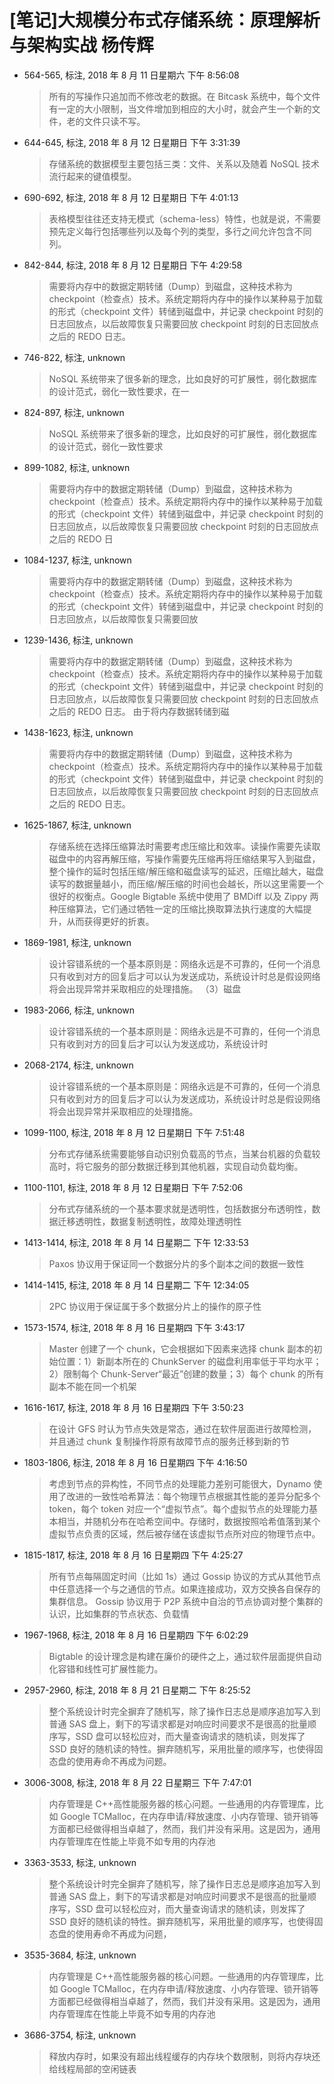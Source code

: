 # [笔记]大规模分布式存储系统：原理解析与架构实战  杨传辉


-   564-565, 标注, 2018 年 8 月 11 日星期六 下午 8:56:08

    > 所有的写操作只追加而不修改老的数据。在 Bitcask 系统中，每个文件有一定的大小限制，当文件增加到相应的大小时，就会产生一个新的文件，老的文件只读不写。

-   644-645, 标注, 2018 年 8 月 12 日星期日 下午 3:31:39

    > 存储系统的数据模型主要包括三类：文件、关系以及随着 NoSQL 技术流行起来的键值模型。

-   690-692, 标注, 2018 年 8 月 12 日星期日 下午 4:01:13

    > 表格模型往往还支持无模式（schema-less）特性，也就是说，不需要预先定义每行包括哪些列以及每个列的类型，多行之间允许包含不同列。

-   842-844, 标注, 2018 年 8 月 12 日星期日 下午 4:29:58

    >   需要将内存中的数据定期转储（Dump）到磁盘，这种技术称为 checkpoint（检查点）技术。系统定期将内存中的操作以某种易于加载的形式（checkpoint 文件）转储到磁盘中，并记录 checkpoint 时刻的日志回放点，以后故障恢复只需要回放 checkpoint 时刻的日志回放点之后的 REDO 日志。

-   746-822, 标注, unknown

    > NoSQL 系统带来了很多新的理念，比如良好的可扩展性，弱化数据库的设计范式，弱化一致性要求，在一

-   824-897, 标注, unknown

    > NoSQL 系统带来了很多新的理念，比如良好的可扩展性，弱化数据库的设计范式，弱化一致性要求

-   899-1082, 标注, unknown

    > 需要将内存中的数据定期转储（Dump）到磁盘，这种技术称为 checkpoint（检查点）技术。系统定期将内存中的操作以某种易于加载的形式（checkpoint 文件）转储到磁盘中，并记录 checkpoint 时刻的日志回放点，以后故障恢复只需要回放
    > checkpoint 时刻的日志回放点之后的 REDO 日

-   1084-1237, 标注, unknown

    > 需要将内存中的数据定期转储（Dump）到磁盘，这种技术称为 checkpoint（检查点）技术。系统定期将内存中的操作以某种易于加载的形式（checkpoint 文件）转储到磁盘中，并记录 checkpoint 时刻的日志回放点，以后故障恢复只需要回放

-   1239-1436, 标注, unknown

    > 需要将内存中的数据定期转储（Dump）到磁盘，这种技术称为 checkpoint（检查点）技术。系统定期将内存中的操作以某种易于加载的形式（checkpoint 文件）转储到磁盘中，并记录 checkpoint 时刻的日志回放点，以后故障恢复只需要回放
    > checkpoint 时刻的日志回放点之后的 REDO 日志。 由于将内存数据转储到磁

-   1438-1623, 标注, unknown

    > 需要将内存中的数据定期转储（Dump）到磁盘，这种技术称为 checkpoint（检查点）技术。系统定期将内存中的操作以某种易于加载的形式（checkpoint 文件）转储到磁盘中，并记录 checkpoint 时刻的日志回放点，以后故障恢复只需要回放
    > checkpoint 时刻的日志回放点之后的 REDO 日志。

-   1625-1867, 标注, unknown

    > 存储系统在选择压缩算法时需要考虑压缩比和效率。读操作需要先读取磁盘中的内容再解压缩，写操作需要先压缩再将压缩结果写入到磁盘，整个操作的延时包括压缩/解压缩和磁盘读写的延迟，压缩比越大，磁盘读写的数据量越小，而压缩/解压缩的时间也会越长，所以这里需要一个很好的权衡点。Google Bigtable 系统中使用了 BMDiff 以及 Zippy 两种压缩算法，它们通过牺牲一定的压缩比换取算法执行速度的大幅提升，从而获得更好的折衷。

-   1869-1981, 标注, unknown

    > 设计容错系统的一个基本原则是：网络永远是不可靠的，任何一个消息只有收到对方的回复后才可以认为发送成功，系统设计时总是假设网络将会出现异常并采取相应的处理措施。 （3）磁盘

-   1983-2066, 标注, unknown

    > 设计容错系统的一个基本原则是：网络永远是不可靠的，任何一个消息只有收到对方的回复后才可以认为发送成功，系统设计时

-   2068-2174, 标注, unknown

    > 设计容错系统的一个基本原则是：网络永远是不可靠的，任何一个消息只有收到对方的回复后才可以认为发送成功，系统设计时总是假设网络将会出现异常并采取相应的处理措施。

-   1099-1100, 标注, 2018 年 8 月 12 日星期日 下午 7:51:48

    > 分布式存储系统需要能够自动识别负载高的节点，当某台机器的负载较高时，将它服务的部分数据迁移到其他机器，实现自动负载均衡。

-   1100-1101, 标注, 2018 年 8 月 12 日星期日 下午 7:52:06

    > 分布式存储系统的一个基本要求就是透明性，包括数据分布透明性，数据迁移透明性，数据复制透明性，故障处理透明性

-   1413-1414, 标注, 2018 年 8 月 14 日星期二 下午 12:33:53

    > Paxos 协议用于保证同一个数据分片的多个副本之间的数据一致性

-   1414-1415, 标注, 2018 年 8 月 14 日星期二 下午 12:34:05

    > 2PC 协议用于保证属于多个数据分片上的操作的原子性

-   1573-1574, 标注, 2018 年 8 月 16 日星期四 下午 3:43:17

    > Master 创建了一个 chunk，它会根据如下因素来选择 chunk 副本的初始位置：1）新副本所在的 ChunkServer 的磁盘利用率低于平均水平；2）限制每个 Chunk-Server“最近”创建的数量；3）每个 chunk 的所有副本不能在同一个机架

-   1616-1617, 标注, 2018 年 8 月 16 日星期四 下午 3:50:23

    > 在设计 GFS 时认为节点失效是常态，通过在软件层面进行故障检测，并且通过 chunk 复制操作将原有故障节点的服务迁移到新的节

-   1803-1806, 标注, 2018 年 8 月 16 日星期四 下午 4:16:50

    > 考虑到节点的异构性，不同节点的处理能力差别可能很大，Dynamo 使用了改进的一致性哈希算法：每个物理节点根据其性能的差异分配多个 token，每个 token 对应一个“虚拟节点”。每个虚拟节点的处理能力基本相当，并随机分布在哈希空间中。存储时，数据按照哈希值落到某个虚拟节点负责的区域，然后被存储在该虚拟节点所对应的物理节点中。

-   1815-1817, 标注, 2018 年 8 月 16 日星期四 下午 4:25:27

    > 所有节点每隔固定时间（比如 1s）通过 Gossip 协议的方式从其他节点中任意选择一个与之通信的节点。如果连接成功，双方交换各自保存的集群信息。 Gossip 协议用于 P2P 系统中自治的节点协调对整个集群的认识，比如集群的节点状态、负载情

-   1967-1968, 标注, 2018 年 8 月 16 日星期四 下午 6:02:29

    > Bigtable 的设计理念是构建在廉价的硬件之上，通过软件层面提供自动化容错和线性可扩展性能力。

-   2957-2960, 标注, 2018 年 8 月 21 日星期二 下午 8:25:52

    > 整个系统设计时完全摒弃了随机写，除了操作日志总是顺序追加写入到普通 SAS 盘上，剩下的写请求都是对响应时间要求不是很高的批量顺序写，SSD 盘可以轻松应对，而大量查询请求的随机读，则发挥了 SSD 良好的随机读的特性。摒弃随机写，采用批量的顺序写，也使得固态盘的使用寿命不再成为问题。

-   3006-3008, 标注, 2018 年 8 月 22 日星期三 下午 7:47:01

    > 内存管理是 C++高性能服务器的核心问题。一些通用的内存管理库，比如 Google TCMalloc，在内存申请/释放速度、小内存管理、锁开销等方面都已经做得相当卓越了，然而，我们并没有采用。这是因为，通用内存管理库在性能上毕竟不如专用的内存池

-   3363-3533, 标注, unknown

    > 整个系统设计时完全摒弃了随机写，除了操作日志总是顺序追加写入到普通 SAS 盘上，剩下的写请求都是对响应时间要求不是很高的批量顺序写，SSD 盘可以轻松应对，而大量查询请求的随机读，则发挥了 SSD 良好的随机读的特性。摒弃随机写，采用批量的顺序写，也使得固态盘的使用寿命不再成为问题，

-   3535-3684, 标注, unknown

    > 内存管理是 C++高性能服务器的核心问题。一些通用的内存管理库，比如 Google TCMalloc，在内存申请/释放速度、小内存管理、锁开销等方面都已经做得相当卓越了，然而，我们并没有采用。这是因为，通用内存管理库在性能上毕竟不如专用的内存池

-   3686-3754, 标注, unknown

    > 释放内存时，如果没有超出线程缓存的内存块个数限制，则将内存块还给线程局部的空闲链表

